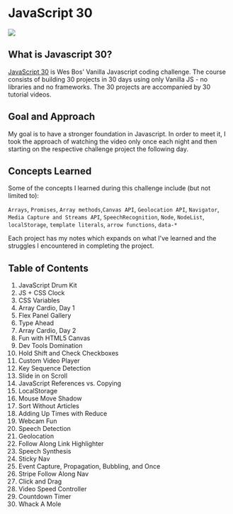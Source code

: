 # JavaScript 30
![](https://javascript30.com/images/JS3-social-share.png)

## What is Javascript 30?
[JavaScript 30](https://JavaScript30.com) is Wes Bos' Vanilla Javascript coding challenge. The course consists of building 30 projects in 30 days using only Vanilla JS - no libraries and no frameworks. The 30 projects are accompanied by 30 tutorial videos.

## Goal and Approach
My goal is to have a stronger foundation in Javascript. In order to meet it, I took the approach of watching the video only once each night and then starting on the respective challenge project the following day.

## Concepts Learned
Some of the concepts I learned during this challenge include (but not limited to): 

`Arrays`, `Promises`, `Array methods`,`Canvas API`, `Geolocation API`, `Navigator`, `Media Capture and Streams API`, `SpeechRecognition`, `Node`, `NodeList`, `localStorage`, `template literals`, `arrow functions`, `data-*`

Each project has my notes which expands on what I've learned and the struggles I encountered in completing the project.

## Table of Contents
1. JavaScript Drum Kit
2. JS + CSS Clock
3. CSS Variables
4. Array Cardio, Day 1
5. Flex Panel Gallery
6. Type Ahead
7. Array Cardio, Day 2
8. Fun with HTML5 Canvas
9. Dev Tools Domination
10. Hold Shift and Check Checkboxes
11. Custom Video Player
12. Key Sequence Detection
13. Slide in on Scroll
14. JavaScript References vs. Copying
15. LocalStorage
16. Mouse Move Shadow
17. Sort Without Articles
18. Adding Up Times with Reduce
19. Webcam Fun
20. Speech Detection
21. Geolocation
22. Follow Along Link Highlighter
23. Speech Synthesis
24. Sticky Nav
25. Event Capture, Propagation, Bubbling, and Once
26. Stripe Follow Along Nav
27. Click and Drag
28. Video Speed Controller
29. Countdown Timer
30. Whack A Mole
